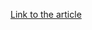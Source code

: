 [Link to the article](https://www.welivesecurity.com/en/cybersecurity/ai-security-bubble-already-springing-leaks/)
